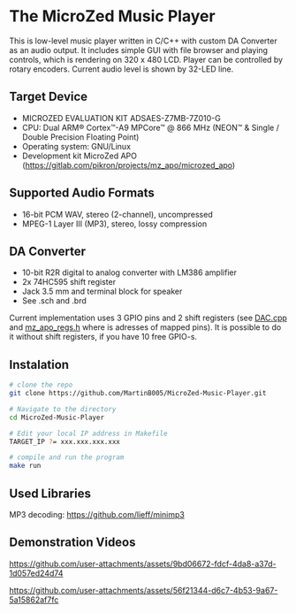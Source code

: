 # The MicroZed Music Player

This is low-level music player written in C/C++ with custom DA Converter as an audio output. It includes simple GUI with file browser and playing controls, 
which is rendering on 320 x 480 LCD. Player can be controlled by rotary encoders. Current audio level is shown by 32-LED line.

## Target Device
- MICROZED EVALUATION KIT ADSAES-Z7MB-7Z010-G
- CPU: Dual ARM® Cortex™-A9 MPCore™ @ 866 MHz (NEON™ & Single / Double Precision Floating Point)
- Operating system: GNU/Linux
- Development kit MicroZed APO (https://gitlab.com/pikron/projects/mz_apo/microzed_apo)

## Supported Audio Formats
- 16-bit PCM WAV, stereo (2-channel), uncompressed
- MPEG-1 Layer III (MP3), stereo, lossy compression

## DA Converter
- 10-bit R2R digital to analog converter with LM386 amplifier
- 2x 74HC595 shift register
- Jack 3.5 mm and terminal block for speaker
- See .sch and .brd

Current implementation uses 3 GPIO pins and 2 shift registers (see [DAC.cpp](peripherals/DAC.cpp) and [mz_apo_regs.h](core/mzapo_regs.h) where is adresses of mapped pins).
It is possible to do it without shift registers, if you have 10 free GPIO-s.

## Instalation
```bash
# clone the repo
git clone https://github.com/MartinB005/MicroZed-Music-Player.git

# Navigate to the directory
cd MicroZed-Music-Player

# Edit your local IP address in Makefile
TARGET_IP ?= xxx.xxx.xxx.xxx

# compile and run the program
make run
```

## Used Libraries
MP3 decoding:
https://github.com/lieff/minimp3

## Demonstration Videos
https://github.com/user-attachments/assets/9bd06672-fdcf-4da8-a37d-1d057ed24d74

https://github.com/user-attachments/assets/56f21344-d6c7-4b53-9a67-5a15862af7fc
